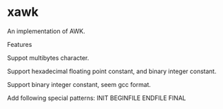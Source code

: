 xawk
====

An implementation of AWK.


Features

 Suppot multibytes character.

 Support hexadecimal floating point constant, and binary integer constant.

 Support binary integer constant, seem gcc format.

 Add following special patterns:
	INIT
	BEGINFILE
	ENDFILE
	FINAL

